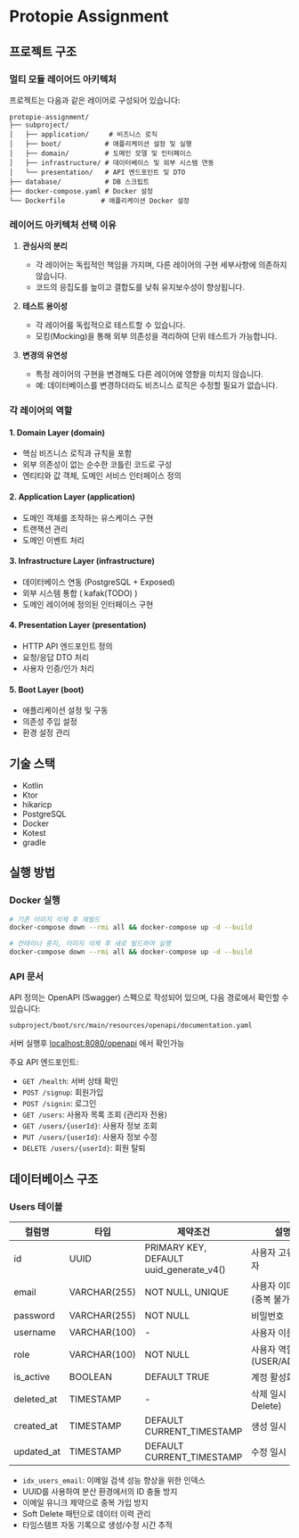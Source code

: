 # Protopie Assignment

## 프로젝트 구조

### 멀티 모듈 레이어드 아키텍처
프로젝트는 다음과 같은 레이어로 구성되어 있습니다:

```
protopie-assignment/
├── subproject/
│   ├── application/     # 비즈니스 로직
│   ├── boot/           # 애플리케이션 설정 및 실행
│   ├── domain/         # 도메인 모델 및 인터페이스
│   ├── infrastructure/ # 데이터베이스 및 외부 시스템 연동
│   └── presentation/   # API 엔드포인트 및 DTO
├── database/           # DB 스크립트
├── docker-compose.yaml # Docker 설정
└── Dockerfile         # 애플리케이션 Docker 설정
```

### 레이어드 아키텍처 선택 이유
1. **관심사의 분리**
   - 각 레이어는 독립적인 책임을 가지며, 다른 레이어의 구현 세부사항에 의존하지 않습니다.
   - 코드의 응집도를 높이고 결합도를 낮춰 유지보수성이 향상됩니다.

2. **테스트 용이성**
   - 각 레이어를 독립적으로 테스트할 수 있습니다.
   - 모킹(Mocking)을 통해 외부 의존성을 격리하여 단위 테스트가 가능합니다.

3. **변경의 유연성**
   - 특정 레이어의 구현을 변경해도 다른 레이어에 영향을 미치지 않습니다.
   - 예: 데이터베이스를 변경하더라도 비즈니스 로직은 수정할 필요가 없습니다.

### 각 레이어의 역할

#### 1. Domain Layer (domain)
- 핵심 비즈니스 로직과 규칙을 포함
- 외부 의존성이 없는 순수한 코틀린 코드로 구성
- 엔티티와 값 객체, 도메인 서비스 인터페이스 정의

#### 2. Application Layer (application)
- 도메인 객체를 조작하는 유스케이스 구현
- 트랜잭션 관리
- 도메인 이벤트 처리

#### 3. Infrastructure Layer (infrastructure)
- 데이터베이스 연동 (PostgreSQL + Exposed)
- 외부 시스템 통합 ( kafak(TODO) )
- 도메인 레이어에 정의된 인터페이스 구현

#### 4. Presentation Layer (presentation)
- HTTP API 엔드포인트 정의
- 요청/응답 DTO 처리
- 사용자 인증/인가 처리

#### 5. Boot Layer (boot)
- 애플리케이션 설정 및 구동
- 의존성 주입 설정
- 환경 설정 관리

## 기술 스택
- Kotlin
- Ktor
- hikaricp
- PostgreSQL
- Docker
- Kotest
- gradle


## 실행 방법

### Docker 실행
```bash
# 기존 이미지 삭제 후 재빌드
docker-compose down --rmi all && docker-compose up -d --build

# 컨테이너 중지, 이미지 삭제 후 새로 빌드하여 실행
docker-compose down --rmi all && docker-compose up -d --build
```


### API 문서
API 정의는 OpenAPI (Swagger) 스펙으로 작성되어 있으며, 다음 경로에서 확인할 수 있습니다:
```
subproject/boot/src/main/resources/openapi/documentation.yaml
```
서버 실행후 [localhost:8080/openapi](http:/localhost:8080/openapi) 에서 확인가능

주요 API 엔드포인트:
- `GET /health`: 서버 상태 확인
- `POST /signup`: 회원가입
- `POST /signin`: 로그인
- `GET /users`: 사용자 목록 조회 (관리자 전용)
- `GET /users/{userId}`: 사용자 정보 조회
- `PUT /users/{userId}`: 사용자 정보 수정
- `DELETE /users/{userId}`: 회원 탈퇴

## 데이터베이스 구조

### Users 테이블

| 컬럼명 | 타입 | 제약조건 | 설명 |
|--------|------|----------|------|
| id | UUID | PRIMARY KEY, DEFAULT uuid_generate_v4() | 사용자 고유 식별자 |
| email | VARCHAR(255) | NOT NULL, UNIQUE | 사용자 이메일 (중복 불가) |
| password | VARCHAR(255) | NOT NULL | 비밀번호 |
| username | VARCHAR(100) | - | 사용자 이름 |
| role | VARCHAR(100) | NOT NULL | 사용자 역할 (USER/ADMIN) |
| is_active | BOOLEAN | DEFAULT TRUE | 계정 활성화 상태 |
| deleted_at | TIMESTAMP | - | 삭제 일시 (Soft Delete) |
| created_at | TIMESTAMP | DEFAULT CURRENT_TIMESTAMP | 생성 일시 |
| updated_at | TIMESTAMP | DEFAULT CURRENT_TIMESTAMP | 수정 일시 |

- `idx_users_email`: 이메일 검색 성능 향상을 위한 인덱스
- UUID를 사용하여 분산 환경에서의 ID 충돌 방지
- 이메일 유니크 제약으로 중복 가입 방지
- Soft Delete 패턴으로 데이터 이력 관리
- 타임스탬프 자동 기록으로 생성/수정 시간 추적
